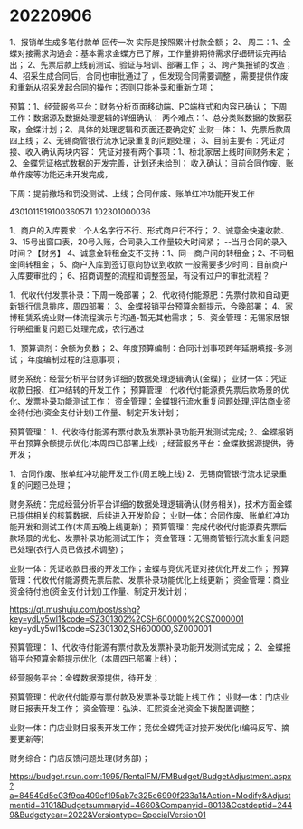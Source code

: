 # 20220906

1、报销单生成多笔付款单 回传一次  实际是按照累计付款金额；
2、
周二：1、金蝶对接需求沟通会：基本需求金蝶方已了解，工作量排期待需求仔细研读完再给出；
     2、先票后款上线前测试、验证与培训、部署工作；
3、跨产集报销的改造；
4、招采生成合同后，合同也审批通过了 ，但发现合同需要调整 ，需要提供作废和重新从招采发起合同的操作；否则只能补录和重新立项；


预算：1、经营服务平台：财务分析页面移动端、PC端样式和内容已确认；
     下周工作：数据源及数据处理逻辑的详细确认：
     两个难点：1、总分类账数据的数据获取，金蝶计划；2、具体的处理逻辑和页面还要确定好
业财一体：
1、先票后款周四上线；
2、无锡商管银行流水记录重复的问题处理；
3、目前主要有：凭证对接、收入确认两块内容：
     凭证对接有两个事项：1、桥北家居上线时间财务未定；2、金蝶凭证格式数据的开发完善，计划还未给到；
     收入确认：目前合同作废、账单作废等功能还未开发完成，


下周：提前撤场和罚没测试、上线；合同作废、账单红冲功能开发工作


4301011519100360571  102301000036


1、商户的入库要求：个人名字行不行、形式商户行不行；
2、诚意金快速收款、
3、15号出窗口表，20号入账，合同录入工作量较大时间紧； --当月合同的录入时间？【财务】
4、诚意金转租金支不支持：1、同一商户间的转租金；2、不同租金间转租金；
5、商户入库到签订意向协议到收款 一般需要多少时间：目前商户入库要审批的；
6、招商调整的流程和调整签呈，有没有过户的审批流程？


1、代收代付发票补录：下周一晚部署；
2、代收待付能源肥：先票付款和自动更新银行信息排序，周四部署；
3、金蝶报销平台预算余额提示，今晚部署；
4、家博租赁系统业财一体流程演示与沟通-暂无其他需求；
5、资金管理：无锡家居银行明细重复问题已处理完成，农行通过



1、预算调剂：余额为负数；
2、年度预算编制：合同计划事项跨年延期填报-多测试； 年度编制过程的注意事项；



财务系统：经营分析平台财务详细的数据处理逻辑确认(金蝶)；
业财一体：凭证收款日报、红冲结转的开发工作；
预算管理：代收代付能源费先票后款场景的优化、发票补录功能测试工作；
资金管理：金蝶银行流水重复问题处理,评估商业资金待付池(资金支付计划)工作量、制定开发计划；



预算管理：
1、代收待付能源有票付款及发票补录功能开发测试完成;
2、金蝶报销平台预算余额提示优化(本周四已部署上线）;
经营服务平台：金蝶数据源提供，待开发；

1、合同作废、账单红冲功能开发工作(周五晚上线)
2、无锡商管银行流水记录重复的问题已处理；


财务系统：完成经营分析平台详细的数据处理逻辑确认(财务相关)，技术方面金蝶已提供相关的核算数据，后续进入开发阶段；
业财一体：合同作废、账单红冲功能开发和测试工作(本周五晚上线更新)；
预算管理：完成代收代付能源费先票后款场景的优化、发票补录功能测试工作；
资金管理：无锡商管银行流水重复问题已处理(农行人员已做技术调整)；


业财一体：凭证收款日报的开发工作；金蝶与竞优凭证对接优化开发工作；
预算管理：代收代付能源费先票后款、发票补录功能优化上线更新；
资金管理：商业资金待付池(资金支付计划)工作量、制定开发计划；


https://qt.mushuju.com/post/sshq?key=ydLy5wl1&code=SZ301302%2CSH600000%2CSZ000001
key=ydLy5wl1&code=SZ301302,SH600000,SZ000001


预算管理：
1、代收待付能源有票付款及发票补录功能开发测试完成；
2、金蝶报销平台预算余额提示优化（本周四已部署上线）；

经营服务平台：金蝶数据源提供，待开发； 





预算管理：代收代付能源有票付款及发票补录功能上线工作；
业财一体：门店业财日报表开发工作；
资金管理：弘泱、汇熙资金池资金下拨配置调整；



业财一体：门店业财日报表开发工作；竞优金蝶凭证对接开发优化(编码反写、摘要更新等)

财务综合：门店反馈问题处理(财务部)；

https://budget.rsun.com:1995/RentalFM/FMBudget/BudgetAdjustment.aspx?a=84549d5e03f9ca409ef195ab7e325c6990f233a1&Action=Modify&Adjustmentid=3101&Budgetsummaryid=4660&Companyid=8013&Costdeptid=2449&Budgetyear=2022&Versiontype=SpecialVersion01




